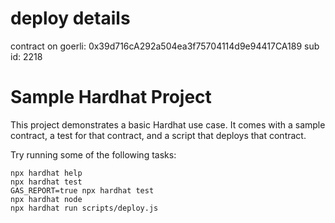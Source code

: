 
# deploy details

contract on goerli: 0x39d716cA292a504ea3f75704114d9e94417CA189
sub id: 2218


# Sample Hardhat Project

This project demonstrates a basic Hardhat use case. It comes with a sample contract, a test for that contract, and a script that deploys that contract.

Try running some of the following tasks:

```shell
npx hardhat help
npx hardhat test
GAS_REPORT=true npx hardhat test
npx hardhat node
npx hardhat run scripts/deploy.js
```
